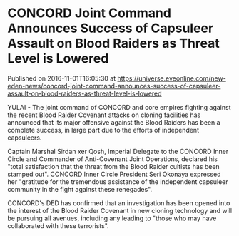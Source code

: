 # CONCORD Joint Command Announces Success of Capsuleer Assault on Blood Raiders as Threat Level is Lowered
Published on 2016-11-01T16:05:30 at https://universe.eveonline.com/new-eden-news/concord-joint-command-announces-success-of-capsuleer-assault-on-blood-raiders-as-threat-level-is-lowered

YULAI - The joint command of CONCORD and core empires fighting against the recent Blood Raider Covenant attacks on cloning facilities has announced that its major offensive against the Blood Raiders has been a complete success, in large part due to the efforts of independent capsuleers.

Captain Marshal Sirdan xer Qosh, Imperial Delegate to the CONCORD Inner Circle and Commander of Anti-Covenant Joint Operations, declared his "total satisfaction that the threat from the Blood Raider cultists has been stamped out". CONCORD Inner Circle President Seri Okonaya expressed her "gratitude for the tremendous assistance of the independent capsuleer community in the fight against these renegades".

CONCORD's DED has confirmed that an investigation has been opened into the interest of the Blood Raider Covenant in new cloning technology and will be pursuing all avenues, including any leading to "those who may have collaborated with these terrorists".
